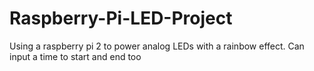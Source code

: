 # Raspberry-Pi-LED-Project
Using a raspberry pi 2 to power analog LEDs with a rainbow effect. Can input a time to start and end too

